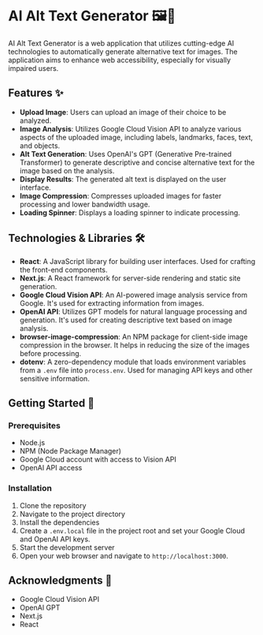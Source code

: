 # AI Alt Text Generator 🖼️🤖

AI Alt Text Generator is a web application that utilizes cutting-edge AI technologies to automatically generate alternative text for images. The application aims to enhance web accessibility, especially for visually impaired users.

## Features ✨

- **Upload Image**: Users can upload an image of their choice to be analyzed.
- **Image Analysis**: Utilizes Google Cloud Vision API to analyze various aspects of the uploaded image, including labels, landmarks, faces, text, and objects.
- **Alt Text Generation**: Uses OpenAI's GPT (Generative Pre-trained Transformer) to generate descriptive and concise alternative text for the image based on the analysis.
- **Display Results**: The generated alt text is displayed on the user interface.
- **Image Compression**: Compresses uploaded images for faster processing and lower bandwidth usage.
- **Loading Spinner**: Displays a loading spinner to indicate processing.

## Technologies & Libraries 🛠️

- **React**: A JavaScript library for building user interfaces. Used for crafting the front-end components.
- **Next.js**: A React framework for server-side rendering and static site generation.
- **Google Cloud Vision API**: An AI-powered image analysis service from Google. It's used for extracting information from images.
- **OpenAI API**: Utilizes GPT models for natural language processing and generation. It's used for creating descriptive text based on image analysis.
- **browser-image-compression**: An NPM package for client-side image compression in the browser. It helps in reducing the size of the images before processing.
- **dotenv**: A zero-dependency module that loads environment variables from a `.env` file into `process.env`. Used for managing API keys and other sensitive information.

## Getting Started 🚀

### Prerequisites

- Node.js
- NPM (Node Package Manager)
- Google Cloud account with access to Vision API
- OpenAI API access

### Installation

1. Clone the repository
2. Navigate to the project directory
3. Install the dependencies
4. Create a `.env.local` file in the project root and set your Google Cloud and OpenAI API keys.
5. Start the development server
6. Open your web browser and navigate to `http://localhost:3000`.

## Acknowledgments 🙏

- Google Cloud Vision API
- OpenAI GPT
- Next.js
- React
